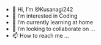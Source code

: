 - 👋 Hi, I’m @Kusanagi242
- 👀 I’m interested in Coding
- 🌱 I’m currently learning at home
- 💞️ I’m looking to collaborate on ...
- 📫 How to reach me ...

<!---
Kusanagi242/Kusanagi242 is a ✨ special ✨ repository because its `README.md` (this file) appears on your GitHub profile.
You can click the Preview link to take a look at your changes.
--->
